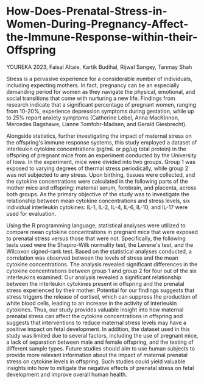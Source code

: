 # How-Does-Prenatal-Stress-in-Women-During-Pregnancy-Affect-the-Immune-Response-within-their-Offspring  
YOUREKA 2023, Faisal Altaie, Kartik Budihal, Rijwal Sangey, Tanmay Shah

Stress is a pervasive experience for a considerable number of individuals, including expecting mothers. In fact, pregnancy can be an especially demanding period for women as they navigate the physical, emotional, and social transitions that come with nurturing a new life. Findings from research indicate that a significant percentage of pregnant women, ranging from 10-20%, experience depression symptoms during gestation, while up to 25% report anxiety symptoms (Catherine Lebel, Anna MacKinnon, Mercedes Bagshawe, Lianne Tomfohr-Madsen, and Gerald Giesbrecht). 

Alongside statistics, further investigating the impact of maternal stress on the offspring's immune response systems, this study employed a dataset of interleukin cytokine concentrations (pg/mL or pg/ug total protein)  in the offspring of pregnant mice from an experiment conducted by the University of Iowa. In the experiment, mice were divided into two groups. Group 1 was exposed to varying degrees of thermal stress periodically, while group 2 was not subjected to any stress. Upon birthing, tissues were collected, and the cytokine concentrations were calculated in the following parts of the mother mice and offspring: maternal serum, forebrain, and placenta, across both groups. As the primary objective of the study was to investigate the relationship between mean cytokine concentrations and stress levels, six individual interleukin cytokines: IL-1, IL-2, IL-4, IL-6, IL-10, and IL-17 were used for evaluation. 

Using the R programming language, statistical analyses were utilized to compare mean cytokine concentrations in pregnant mice that were exposed to prenatal stress versus those that were not. Specifically, the following tests used were the Shapiro-Wilk normality test, the Levene's test, and the Wilcoxon signed-rank test. Based on the statistical analyses conducted, a correlation was observed between the levels of stress and the mean cytokine concentrations. The analysis revealed significant differences in the cytokine concentrations between group 1 and group 2 for four out of the six interleukins examined. Our analysis revealed a significant relationship between the interleukin cytokines present in offspring and the prenatal stress experienced by their mother. Potential for our findings suggests that stress triggers the release of cortisol, which can suppress the production of white blood cells, leading to an increase in the activity of interleukin cytokines. Thus, our study provides valuable insight into how maternal prenatal stress can affect the cytokine concentrations in offspring and suggests that interventions to reduce maternal stress levels may have a positive impact on fetal development. In addition, the dataset used in this study was limited due to several factors, including the use of pregnant mice, a lack of separation between male and female offspring, and the testing of different sample types.  Future studies should aim to use human subjects to provide more relevant information about the impact of maternal prenatal stress on cytokine levels in offspring. Such studies could yield valuable insights into how to mitigate the negative effects of prenatal stress on fetal development and improve overall human health.
